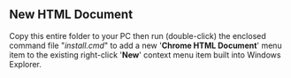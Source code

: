 ## New HTML Document

Copy this entire folder to your PC then run (double-click) the enclosed command file "<i>install.cmd</i>" 
to add a new '__Chrome HTML Document__' menu item to the existing right-click '__New__' context menu item 
built into Windows Explorer.

